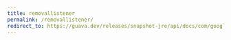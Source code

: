 ```yaml
---
title: removallistener
permalink: /removallistener/
redirect_to: https://guava.dev/releases/snapshot-jre/api/docs/com/google/common/cache/RemovalListener.html
---
```

